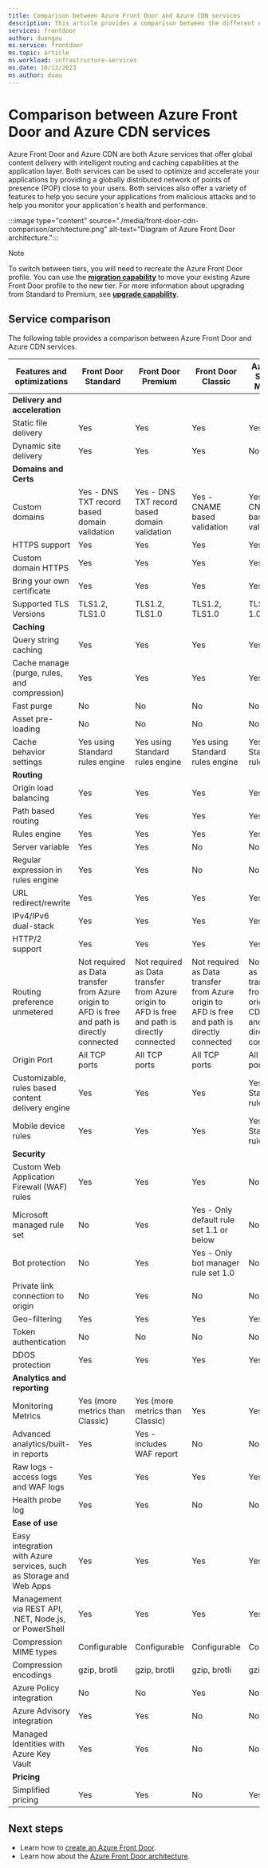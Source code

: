 ```yaml
---
title: Comparison between Azure Front Door and Azure CDN services
description: This article provides a comparison between the different Azure Front Door tiers and Azure CDN services.
services: frontdoor
author: duongau
ms.service: frontdoor
ms.topic: article
ms.workload: infrastructure-services
ms.date: 10/13/2023
ms.author: duau
---
```


# Comparison between Azure Front Door and Azure CDN services

Azure Front Door and Azure CDN are both Azure services that offer global content delivery with intelligent routing and caching capabilities at the application layer. Both services can be used to optimize and accelerate your applications by providing a globally distributed network of points of presence (POP) close to your users. Both services also offer a variety of features to help you secure your applications from malicious attacks and to help you monitor your application's health and performance.

:::image type="content" source="./media/front-door-cdn-comparison/architecture.png" alt-text="Diagram of Azure Front Door architecture.":::

> [!NOTE]
> To switch between tiers, you will need to recreate the Azure Front Door profile. You can use the [**migration capability**](migrate-tier.md) to move your existing Azure Front Door profile to the new tier. For more information about upgrading from Standard to Premium, see [**upgrade capability**](tier-upgrade.md).
> 

## Service comparison

The following table provides a comparison between Azure Front Door and Azure CDN services.

| Features and optimizations | Front Door Standard | Front Door Premium | Front Door Classic | Azure CDN Standard Microsoft | Azure CDN Standard Edgio | Azure CDN Premium Edgio |
| --- | --- | --- | --- | --- | --- | --- |
| **Delivery and acceleration** | | | | | | |
| Static file delivery | Yes | Yes | Yes | Yes | Yes | Yes |
| Dynamic site delivery | Yes | Yes | Yes | No | Yes | Yes |
| **Domains and Certs** | | | | | | |
| Custom domains | Yes - DNS TXT record based domain validation | Yes - DNS TXT record based domain validation | Yes - CNAME based validation | Yes - CNAME based validation | Yes - CNAME based validation | Yes - CNAME based validation |
| HTTPS support | Yes | Yes | Yes | Yes | Yes | Yes |
| Custom domain HTTPS | Yes | Yes | Yes | Yes | Yes | Yes |
| Bring your own certificate | Yes | Yes | Yes | Yes | Yes | Yes |
| Supported TLS Versions | TLS1.2, TLS1.0 | TLS1.2, TLS1.0 | TLS1.2, TLS1.0 | TLS 1.2, TLS 1.0/1.1 | TLS 1.2, TLS 1.3 | TLS 1.2, TLS 1.3 |
| **Caching** | | | | | | |
| Query string caching | Yes | Yes | Yes | Yes | Yes | Yes |
| Cache manage (purge, rules, and compression) | Yes | Yes | Yes | Yes | Yes | Yes |
| Fast purge | No | No | No | No | Yes | Yes |
| Asset pre-loading | No | No | No | No | Yes | Yes |
| Cache behavior settings | Yes using Standard rules engine | Yes using Standard rules engine | Yes using Standard rules engine | Yes using Standard rules engine | Yes | Yes |
| **Routing** | | | | | | |
| Origin load balancing | Yes | Yes | Yes | Yes | Yes | Yes |
| Path based routing | Yes | Yes | Yes | Yes | Yes | Yes |
| Rules engine | Yes | Yes | Yes | Yes | Yes | Yes |
| Server variable | Yes | Yes | No | No | No | No |
| Regular expression in rules engine | Yes | Yes | No | No | No | Yes |
| URL redirect/rewrite | Yes | Yes | Yes | Yes | No | Yes |
| IPv4/IPv6 dual-stack | Yes | Yes | Yes | Yes | Yes | Yes |
| HTTP/2 support | Yes | Yes | Yes | Yes | Yes | Yes |
| Routing preference unmetered | Not required as Data transfer from Azure origin to AFD is free and path is directly connected | Not required as Data transfer from Azure origin to AFD is free and path is directly connected | Not required as Data transfer from Azure origin to AFD is free and path is directly connected | Not required as Data transfer from Azure origin to CDN is free and path is directly connected | Yes | Yes |
| Origin Port | All TCP ports | All TCP ports | All TCP ports | All TCP ports | All TCP ports | All TCP ports |
| Customizable, rules based content delivery engine | Yes | Yes | Yes | Yes using Standard rules engine | No | Yes using Premium rules engine |
| Mobile device rules | Yes | Yes | Yes | Yes using Standard rules engine | No | Yes using Premium rules engine |
| **Security** | | | | | | |
| Custom Web Application Firewall (WAF) rules | Yes | Yes | Yes | No | No | No |
| Microsoft managed rule set | No | Yes | Yes - Only default rule set 1.1 or below | No | No | No |
| Bot protection | No | Yes | Yes - Only bot manager rule set 1.0 | No | No | No |
| Private link connection to origin | No | Yes | No | No | No | No |
| Geo-filtering | Yes | Yes | Yes | Yes | Yes | Yes |
| Token authentication | No | No | No | No | No | Yes |
| DDOS protection | Yes | Yes | Yes | Yes | Yes | Yes |
| **Analytics and reporting** | | | | | | |
| Monitoring Metrics | Yes (more metrics than Classic) | Yes (more metrics than Classic) | Yes | Yes | Yes | Yes |
| Advanced analytics/built-in reports | Yes | Yes - includes WAF report | No | No | No | Yes |
| Raw logs - access logs and WAF logs | Yes | Yes | Yes | Yes | Yes | Yes |
| Health probe log | Yes | Yes | No | No | No | No |
| **Ease of use** | | | | | | |
| Easy integration with Azure services, such as Storage and Web Apps | Yes | Yes | Yes | Yes | Yes | Yes |
| Management via REST API, .NET, Node.js, or PowerShell | Yes | Yes | Yes | Yes | Yes | Yes |
| Compression MIME types | Configurable | Configurable | Configurable | Configurable | Configurable | Configurable |
| Compression encodings | gzip, brotli | gzip, brotli | gzip, brotli | gzip, brotli | gzip, deflate, bzip2 | gzip, deflate, bzip2, brotli |
| Azure Policy integration | No | No | Yes | No | No | No |
| Azure Advisory integration | Yes | Yes | No | No | Yes | Yes |
| Managed Identities with Azure Key Vault | Yes | Yes | No | No | No | No |
| **Pricing** | | | | | | |
| Simplified pricing | Yes | Yes | No | Yes | Yes | Yes |

## Next steps

* Learn how to [create an Azure Front Door](create-front-door-portal.md).
* Learn how about the [Azure Front Door architecture](front-door-routing-architecture.md). 
